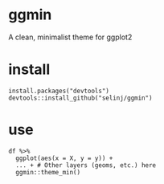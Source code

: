 # ggmin
A clean, minimalist theme for ggplot2

# install
```
install.packages("devtools")  
devtools::install_github("selinj/ggmin")
```

# use

```
df %>%
  ggplot(aes(x = X, y = y)) +
  ... + # Other layers (geoms, etc.) here
  ggmin::theme_min()

```
